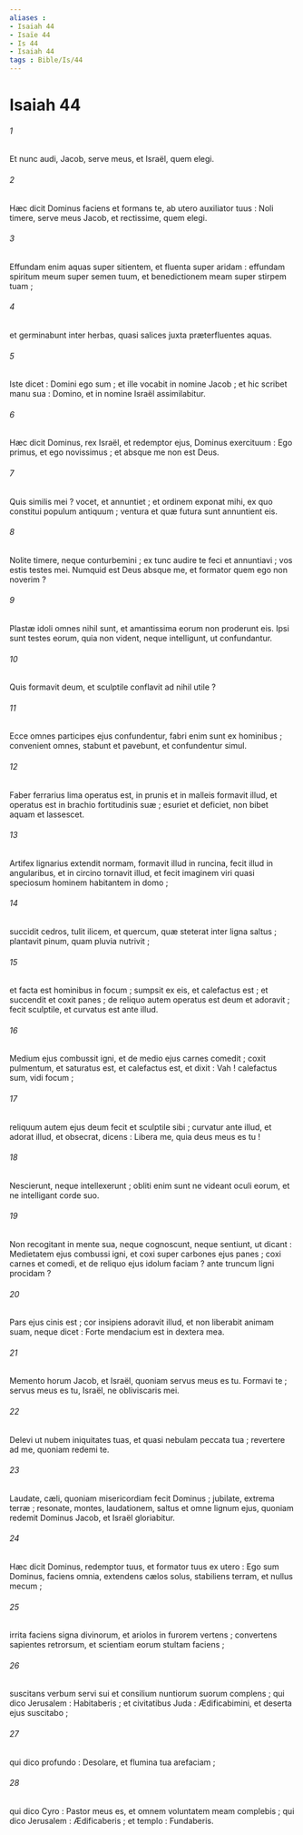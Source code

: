 ```yaml
---
aliases : 
- Isaiah 44
- Isaïe 44
- Is 44
- Isaiah 44
tags : Bible/Is/44
---
```


# Isaiah 44

###### 1
Et nunc audi, Jacob, serve meus, et Israël, quem elegi.
###### 2
Hæc dicit Dominus faciens et formans te, ab utero auxiliator tuus : Noli timere, serve meus Jacob, et rectissime, quem elegi.
###### 3
Effundam enim aquas super sitientem, et fluenta super aridam : effundam spiritum meum super semen tuum, et benedictionem meam super stirpem tuam ;
###### 4
et germinabunt inter herbas, quasi salices juxta præterfluentes aquas.
###### 5
Iste dicet : Domini ego sum ; et ille vocabit in nomine Jacob ; et hic scribet manu sua : Domino, et in nomine Israël assimilabitur.
###### 6
Hæc dicit Dominus, rex Israël, et redemptor ejus, Dominus exercituum : Ego primus, et ego novissimus ; et absque me non est Deus.
###### 7
Quis similis mei ? vocet, et annuntiet ; et ordinem exponat mihi, ex quo constitui populum antiquum ; ventura et quæ futura sunt annuntient eis.
###### 8
Nolite timere, neque conturbemini ; ex tunc audire te feci et annuntiavi ; vos estis testes mei. Numquid est Deus absque me, et formator quem ego non noverim ?
###### 9
Plastæ idoli omnes nihil sunt, et amantissima eorum non proderunt eis. Ipsi sunt testes eorum, quia non vident, neque intelligunt, ut confundantur.
###### 10
Quis formavit deum, et sculptile conflavit ad nihil utile ?
###### 11
Ecce omnes participes ejus confundentur, fabri enim sunt ex hominibus ; convenient omnes, stabunt et pavebunt, et confundentur simul.
###### 12
Faber ferrarius lima operatus est, in prunis et in malleis formavit illud, et operatus est in brachio fortitudinis suæ ; esuriet et deficiet, non bibet aquam et lassescet.
###### 13
Artifex lignarius extendit normam, formavit illud in runcina, fecit illud in angularibus, et in circino tornavit illud, et fecit imaginem viri quasi speciosum hominem habitantem in domo ;
###### 14
succidit cedros, tulit ilicem, et quercum, quæ steterat inter ligna saltus ; plantavit pinum, quam pluvia nutrivit ;
###### 15
et facta est hominibus in focum ; sumpsit ex eis, et calefactus est ; et succendit et coxit panes ; de reliquo autem operatus est deum et adoravit ; fecit sculptile, et curvatus est ante illud.
###### 16
Medium ejus combussit igni, et de medio ejus carnes comedit ; coxit pulmentum, et saturatus est, et calefactus est, et dixit : Vah ! calefactus sum, vidi focum ;
###### 17
reliquum autem ejus deum fecit et sculptile sibi ; curvatur ante illud, et adorat illud, et obsecrat, dicens : Libera me, quia deus meus es tu !
###### 18
Nescierunt, neque intellexerunt ; obliti enim sunt ne videant oculi eorum, et ne intelligant corde suo.
###### 19
Non recogitant in mente sua, neque cognoscunt, neque sentiunt, ut dicant : Medietatem ejus combussi igni, et coxi super carbones ejus panes ; coxi carnes et comedi, et de reliquo ejus idolum faciam ? ante truncum ligni procidam ?
###### 20
Pars ejus cinis est ; cor insipiens adoravit illud, et non liberabit animam suam, neque dicet : Forte mendacium est in dextera mea.
###### 21
Memento horum Jacob, et Israël, quoniam servus meus es tu. Formavi te ; servus meus es tu, Israël, ne obliviscaris mei.
###### 22
Delevi ut nubem iniquitates tuas, et quasi nebulam peccata tua ; revertere ad me, quoniam redemi te.
###### 23
Laudate, cæli, quoniam misericordiam fecit Dominus ; jubilate, extrema terræ ; resonate, montes, laudationem, saltus et omne lignum ejus, quoniam redemit Dominus Jacob, et Israël gloriabitur.
###### 24
Hæc dicit Dominus, redemptor tuus, et formator tuus ex utero : Ego sum Dominus, faciens omnia, extendens cælos solus, stabiliens terram, et nullus mecum ;
###### 25
irrita faciens signa divinorum, et ariolos in furorem vertens ; convertens sapientes retrorsum, et scientiam eorum stultam faciens ;
###### 26
suscitans verbum servi sui et consilium nuntiorum suorum complens ; qui dico Jerusalem : Habitaberis ; et civitatibus Juda : Ædificabimini, et deserta ejus suscitabo ;
###### 27
qui dico profundo : Desolare, et flumina tua arefaciam ;
###### 28
qui dico Cyro : Pastor meus es, et omnem voluntatem meam complebis ; qui dico Jerusalem : Ædificaberis ; et templo : Fundaberis.
